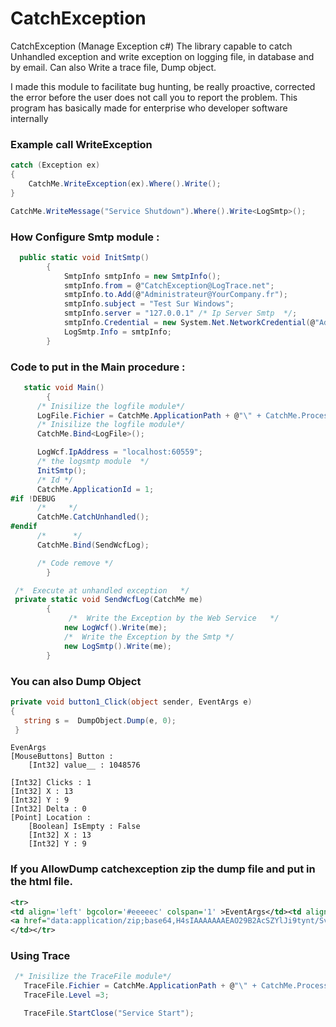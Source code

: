 # CatchException

CatchException (Manage Exception c#)
The library capable to catch Unhandled exception and write exception on logging file, in database and by email. Can also Write a trace file, Dump object.

I made this module to facilitate bug hunting, be really proactive, corrected the error before the user does not call you to report the problem.
This program has basically made for enterprise who developer software internally

### Example call WriteException
```C#
catch (Exception ex)
{
    CatchMe.WriteException(ex).Where().Write();
}

CatchMe.WriteMessage("Service Shutdown").Where().Write<LogSmtp>();
```


### How Configure Smtp module :
```C#
  public static void InitSmtp()
        {
            SmtpInfo smtpInfo = new SmtpInfo();
            smtpInfo.from = @"CatchException@LogTrace.net";
            smtpInfo.to.Add(@"Administrateur@YourCompany.fr");
            smtpInfo.subject = "Test Sur Windows";
            smtpInfo.server = "127.0.0.1" /* Ip Server Smtp  */;
            smtpInfo.Credential = new System.Net.NetworkCredential(@"Administrateur@YourCompany.fr", "YourCompany");
            LogSmtp.Info = smtpInfo;
        }
```

### Code to put in the Main procedure :
```C#
   static void Main()
        {
      /* Inisilize the logfile module*/
      LogFile.Fichier = CatchMe.ApplicationPath + @"\" + CatchMe.ProcessName + @".html";
      /* Inisilize the logfile module*/  
      CatchMe.Bind<LogFile>();    

      LogWcf.IpAddress = "localhost:60559";
      /* the logsmtp module  */
      InitSmtp();
      /* Id */
      CatchMe.ApplicationId = 1;
#if !DEBUG
      /*     */
      CatchMe.CatchUnhandled();    
#endif
      /*      */
      CatchMe.Bind(SendWcfLog);   

      /* Code remove */
        }

 /*  Execute at unhandled exception   */
 private static void SendWcfLog(CatchMe me)  
        {
             /*  Write the Exception by the Web Service   */
            new LogWcf().Write(me);     
            /*  Write the Exception by the Smtp */
            new LogSmtp().Write(me);   
        }
```

### You can also Dump Object
```C#
private void button1_Click(object sender, EventArgs e)
{         
   string s =  DumpObject.Dump(e, 0);
 }
```
```
EvenArgs
[MouseButtons] Button : 
 	[Int32] value__ : 1048576 
 
[Int32] Clicks : 1 
[Int32] X : 13 
[Int32] Y : 9 
[Int32] Delta : 0 
[Point] Location : 
 	[Boolean] IsEmpty : False 
	[Int32] X : 13 
	[Int32] Y : 9 
```

### If you AllowDump catchexception zip the dump file and put in the html file.
```XML
<tr> 
<td align='left' bgcolor='#eeeeec' colspan='1' >EventArgs</td><td align='left' bgcolor='#eeeeec' colspan='1' >EventArgs</td><td align='left' bgcolor='#eeeeec' colspan='1' >System.Windows.Forms.MouseEventArgs
<a href="data:application/zip;base64,H4sIAAAAAAAEAO29B2AcSZYlJi9tynt/SvVK1+B0oQiAYBMk2JBAEOzBiM3mkuwdaUcjKasqgcplVmVdZhZAzO2dvPfee++999577733ujudTif33/8/XGZkAWz2zkrayZ4hgKrIHz9+fB8/Ir73RbVu8ifrtq2WzfdT+SV9lD6e1HeP0l+4nDSrw++dLdt7e99PL7Nynf/+vz99u7uzf3D/wafaiv81jU7KYvq2QZvw89+bPtrTN8xnvw+addo9zcs2o8939OOXVbFsv58+r6ZZW/RRe1JVZZ4tv5+eNaeLVXtN3z/LyiaXViH+PgrhNz4i8u//A436NfkYAQAA"/>
</td></tr> 
```

### Using Trace
```C#
 /* Inisilize the TraceFile module*/
   TraceFile.Fichier = CatchMe.ApplicationPath + @"\" + CatchMe.ProcessName + @".Txt";
   TraceFile.Level =3;

   TraceFile.StartClose("Service Start");
```
